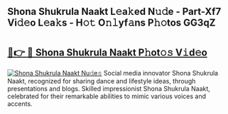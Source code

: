 ## Shona Shukrula Naakt L𝚎a𝚔ed N𝚞𝚍e - Part-Xf7 Vi𝚍𝚎o L𝚎a𝚔s - H𝚘𝚝 O𝚗𝚕yf𝚊ns P𝚑𝚘tos GG3qZ

# <h2><a href="http://kfeb1sa.oniu.top/?m=Shona+Shukrula+Naakt">🔗👉 🔴 Shona Shukrula Naakt P𝚑ot𝚘𝚜 V𝚒d𝚎o</a></h2>

[![Shona Shukrula Naakt Nu𝚍e𝚜](https://i.imgur.com/0qMVB7G.gif)](http://kfeb1sa.oniu.top/?m=Shona+Shukrula+Naakt)
Social media innovator Shona Shukrula Naakt, recognized for sharing dance and lifestyle ideas, through presentations and blogs. Skilled impressionist Shona Shukrula Naakt, celebrated for their remarkable abilities to mimic various voices and accents.  
